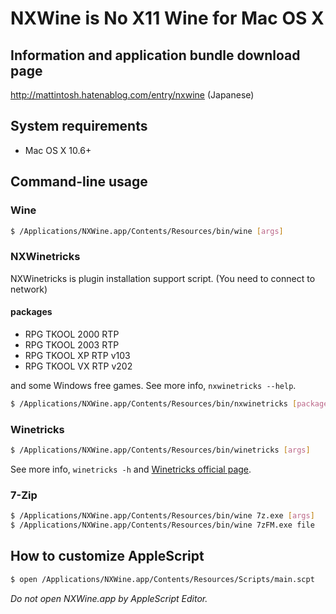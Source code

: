 # NXWine is No X11 Wine for Mac OS X

## Information and application bundle download page

http://mattintosh.hatenablog.com/entry/nxwine (Japanese)


## System requirements

- Mac OS X 10.6+


## Command-line usage

### Wine

```sh
$ /Applications/NXWine.app/Contents/Resources/bin/wine [args]
```

### NXWinetricks

NXWinetricks is plugin installation support script. (You need to connect to network)

#### packages

- RPG TKOOL 2000 RTP
- RPG TKOOL 2003 RTP
- RPG TKOOL XP RTP v103
- RPG TKOOL VX RTP v202

and some Windows free games. See more info, `nxwinetricks --help`.

```sh
$ /Applications/NXWine.app/Contents/Resources/bin/nxwinetricks [package]
```

### Winetricks

```sh
$ /Applications/NXWine.app/Contents/Resources/bin/winetricks [args]
```

See more info, `winetricks -h` and [ Winetricks official page](http://winetricks.org).

### 7-Zip

```sh
$ /Applications/NXWine.app/Contents/Resources/bin/wine 7z.exe [args]
$ /Applications/NXWine.app/Contents/Resources/bin/wine 7zFM.exe file
```

## How to customize AppleScript

```sh
$ open /Applications/NXWine.app/Contents/Resources/Scripts/main.scpt
```

_Do not open NXWine.app by AppleScript Editor._
